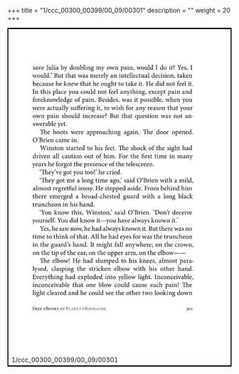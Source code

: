 +++
title = "1/ccc_00300_00399/00_09/00301"
description = ""
weight = 20
+++

<table style="border:2px solid black;max-width:800px;max-height:800px;" 
><tr><td>
<img class="center-fit-jpg"
src="/jpg_/out_jpg_1984__301.jpg">
1/ccc_00300_00399/00_09/00301
</img></td></tr></table>
